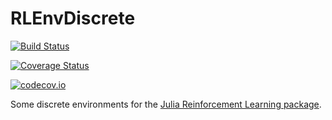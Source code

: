 # RLEnvDiscrete

[![Build Status](https://travis-ci.com/JuliaReinforcementLearning/RLEnvDiscrete.jl.svg?branch=master)](https://travis-ci.com/JuliaReinforcementLearning/RLEnvDiscrete.jl)

[![Coverage Status](https://coveralls.io/repos/JuliaReinforcementLearning/RLEnvDiscrete.jl/badge.svg?branch=master&service=github)](https://coveralls.io/github/JuliaReinforcementLearning/RLEnvDiscrete.jl?branch=master)

[![codecov.io](http://codecov.io/github/JuliaReinforcementLearning/RLEnvDiscrete.jl/coverage.svg?branch=master)](http://codecov.io/github/JuliaReinforcementLearning/RLEnvDiscrete.jl?branch=master)


Some discrete environments for the [Julia Reinforcement Learning package](https://github.com/JuliaReinforcementLearning/ReinforcementLearning.jl).


